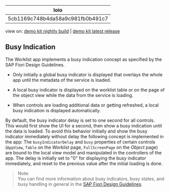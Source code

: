 <!-- loio5cb1169c748b4da58a9c981fb0b491c7 -->

| loio |
| -----|
| 5cb1169c748b4da58a9c981fb0b491c7 |

<div id="loio">

view on: [demo kit nightly build](https://openui5nightly.hana.ondemand.com/#/topic/5cb1169c748b4da58a9c981fb0b491c7) | [demo kit latest release](https://openui5.hana.ondemand.com/#/topic/5cb1169c748b4da58a9c981fb0b491c7)</div>

## Busy Indication

The Worklist app implements a busy indication concept as specified by the SAP Fiori Design Guidelines.

-   Only initially a global busy indicator is displayed that overlays the whole app until the metadata of the service is loaded.

-   A local busy indicator is displayed on the worklist table or on the page of the object view while the data from the service is loading.

-   When controls are loading additional data or getting refreshed, a local busy indication is displayed automatically.


By default, the busy indicator delay is set to one second for all controls. This would first show the UI for a second, then show a busy indication until the data is loaded. To avoid this behavior initially and show the busy indicator immediately without delay the following concept is implemented in the app: The `busyIndicatorDelay` and `busy` properties of certain controls \(`AppView`, `Table` on the *Worklist* page, `FullScreenPage` on the *Object* page\) are bound to the local view model and manipulated in the controllers of the app. The delay is initially set to "0" for displaying the busy indicator immediately, and reset to the previous value after the initial loading is done.

> Note:  
> You can find more information about busy indicators, busy states, and busy handling in general in the [SAP Fiori Design Guidelines](https://experience.sap.com/fiori-design/).

